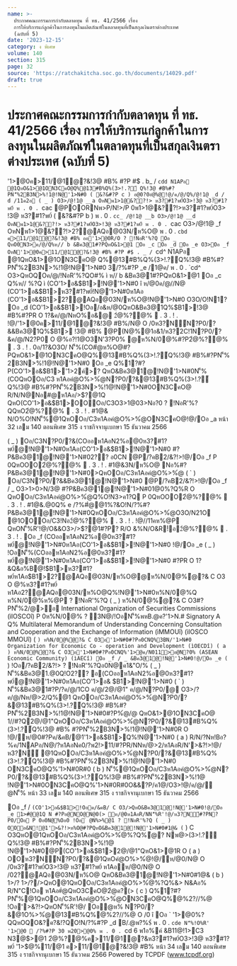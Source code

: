 ```yaml
---
name: >-
  ประกาศคณะกรรมการกำกับตลาดทุน ที่ ทธ. 41/2566 เรื่อง
  การให้บริการแก่ลูกค้าในการลงทุนในผลิตภัณฑ์ในตลาดทุนที่เป็นสกุลเงินตราต่างประเทศ
  (ฉบับที่ 5)
date: '2023-12-15'
category: ง พิเศษ
volume: 140
section: 315
page: 32
source: 'https://ratchakitcha.soc.go.th/documents/14029.pdf'
draft: true
---
```


# ประกาศคณะกรรมการกำกับตลาดทุน ที่ ทธ. 41/2566 เรื่อง การให้บริการแก่ลูกค้าในการลงทุนในผลิตภัณฑ์ในตลาดทุนที่เป็นสกุลเงินตราต่างประเทศ (ฉบับที่ 5)

'1>@0ค>11/@1ํ@?&!3@ #B% #?P #$ . b_ / `cdd N1APอ @1QหO&1>@1ON3CคO@Q%@13#B%Q%(3>!.?์ Q%!3@ #B%#?PN'็%2B3N>%!1@!N@'1>N#0 ( &?&#?P c ) อ@0?0อํ@%@!@/ค/@/Q%/@!1@ _d / d /11ค2อ ( _ ) O3>/@!1@ __a OหNพ1>1@&??!> ห3?#1?พ0์O3>!3@ ห3?#1?พ0์ พ . 0 . `cac @POORNพ>P/N!>/P 0พ1>1@&??!>ห3?#1?พ0์O3> !3@ ห3?#1?พ0์ ( &?&#?P b ) พ . 0 . `cc_ /@!1@ __b O3>/@!1@ __d OหNพ1>1@&??!> ห3?#1?พ0์O3>!3@ ห3?#1?พ0์ พ . 0 . `cac O3>/@!1@ _f OหNพ1>1@&??!>2?@AQอ@03N/ห%O@ พ . 0 . `cbd ค>11/@1ํ@?&!3@ #B% ออ'1>@0R/O ? !NอR'%?Q Oอ _ QหO0N3>ค/@/Q%ห// b &Bค3@1#?PQหO&1>@1 Oอ _c Oอ _d Oอ _e O3>Oอ _f OหN'1>@0ค>11/@1ํ@?&!3@ #B% #?P #$ . _ / `cd^ N1APอ @1QหO&1>@1ON3CคO@ Q%@13#B%Q%(3>!.?์Q%!3@ #B%#?PN'็%2B3N>%!1@!N@'1>N#0 3/?%#?P _e /1@ค/ พ . 0 . `cd^ O3>QหOQOค/@/!NอR'%?QO#% ì ห// b &Bค3@1#?PQหO&1>@1 Oอ _c Q%ห// %?Q ì (CO'1>อ&$B1>!N@'1>N#0 î ห/@0ค/@//N@ (CO'1>อ&$B1>ห3?#1?พ0์!N@'1>N#0ห1Aอ (CO'1>อ&$B1>2?@AQอ@03N/ห%O@!N@'1>N#0 O3O/O!N1? Oอ _d (CO'1>อ&$B1>!Oอ/อ&ห/@0QหO&Bค3@1Q%$B1>!3@ #B%#?PR O 1?&ค/@/NหO%อ&@ 2ํ@%?@%  . 3 . ! . !@/'1>@0ค>11/@1ํ@?&!3@ #B%/N@ O /0ห3?N์N?P0/?&&Bค3@1Q%$B1> !3@ #B% @P(N@%@1อ&1/ห3?2C!1N?P0/?&ค/@/N2?P0 O @%อ?!1@O3N'3?P0% @ห%N/0@%#?P2ํ@%?@%  . 3 . ! . 0อ/1?&O3O/ N'็%(CO#ํ@ห%O@#?PQหO&1>@1ON3CคO@Q%@13#B%Q%(3>!.?์Q%!3@ #B%#?PN'็% 2B3N>%!1@!N@'1>N#0 Oอ _e Q%1?#?P(CO'1>อ&$B1>'1>2ค์>? QหO&Bค3@1@!N@'1>N#0N'็%(COQหOOอ/C3 ห1Aอคํ@O%>%ํ@N?P0/?&@13#B%Q%(3>!.?์Q%!3@ #B%#?PN'็%2B3N>%!1@!N@'1>N#0ON3CคO@ R/N/N@Nอ#@ห1Aอ/>$?@1Q QหO(CO'1>อ&$B1>OOOอ/C3O3>1@03>Nอ?0 ? !NอR'%?QQหO2ํ@%?@%  . 3 . ! . #1@& N/O%O!NN'็%@1QหOOอ/C3ห1Aอคํ@O%>%ํ@ON3CคO@!@/Oอ _a หน้า 32 เลม 140 ตอนพิเศษ 315 ง ราชกิจจานุเบกษา 15 ธันวาคม 2566

( _ ) Oอ/C3N?P0/?&(COออห1AอN2%อ@0ห3?#1?พ0์@!N@'1>N#0ห1Aอ(CO'1>อ&$B1>!N@'1>N#0 #?P&Bค3@1@!N@'1>N#02?? อ0CN @P/?คB2/&?!>!@/Oอ _f P 0QหOOO2ํ@%?@%  . 3 . ! . #1@&3N/ห%O@ Nอ%#?P&Bค3@1@!N@'1>N#0>QหOOอ/C3ห1Aอคํ@O%>%ํ@ ( ` ) Oอ/C3N?P0/?&&Bค3@1@!N@'1>N#0 @P/?คB2/&?!>!@/Oอ _f / _ O3>1>0>N/3@ #?P&Bค3@1@!N@'1>N#01@0%?Q%R O QหOOอ/C3ห1Aอคํ@O%>%ํ@Q%O!N3>ค1?Q P 0QหOOO2ํ@%?@%  . 3 . ! . #1@&.@0Q% e /?%#ํ@@1%?&O!N/?%#?P&Bค3@1@!N@'1>N#0QหOOอ/C3ห1Aอคํ@O%>%ํ@O3O/N21O @1OOOอ/C3!Nอ2ํ@%?@%  . 3 . ! . !@//11คห%@P QหON'็%R'!@/O&&O3>/>$?@1#?P? R/O &%N/O&R!์อ2ํ@%?@%  . 3 . ! . Oอ _f (COออห1AอN2%อ@0ห3?#1?พ0์@!N@'1>N#0ห1Aอ(CO'1>อ&$B1>!N@'1>N#0 !@/Oอ _e ( _ ) !OอN'็%(COออห1AอN2%อ@0ห3?#1?พ0์@!N@'1>N#0ห1Aอ(CO'1>อ&$B1>!N@'1>N#0 #?PR O 1?&Q&อ%B@!$B1>ห3?#1?พ0์ห1Aอ$B1>2?@AQอ@03N/ห%O@@ห%N/0@%ํ@?& C O3 O @%ห3?#1?พ0์ ห1Aอ2?@AQอ@03N/ห%O@Q%!N@'1>N#0ห%N/0@%Q ห%N/0@%ห%@P ? !NอR'%?Q ( _ ) ห%N/0@%ํ@?& C O3#?PN'็%2/@>อ International Organization of Securities Commissions (ìIOSCOî) P 0ห%N/0@% ? 3N@/!OอN'็%พหB.@ค?'1>N.# Signatory A Q% Multilateral Memorandum of Understanding Concerning Consultation and Cooperation and the Exchange of Information (ìMMOUî) (ìIOSCO MMOUî) ( ` ) ห%N/0@%ํ@?& C O3อ'1>N#0#?Pอ0CNQ%3BN/'1>N#0 Organization for Economic Co - operation and Development (ìOECDî) ( a ) ห%N/0@%ํ@?& C O3อ'1>N#0#?Pอ0CNQ%'1>@ค/N011>อ@N?0% (ASEAN Economic Community) (ìAECî) Oอ _f / _ &Bค3@1@!N@'1>N#0!@/Oอ _e ( ` ) !Oอ/?คB2/&?!> ? !NอR'%?Qอ0N@ค1&"O/% ( _ ) N'็%&Bค3@1.@0Q!O2?? อ(COออห1AอN2%อ@0ห3?#1?พ0์@!N@'1>N#0ห1Aอ(CO'1>อ& $B1>!N@'1>N#0 ( ` ) N'็%&Bค3@1#?P/?ค/@/1CO ค/@/2@/@1" ค/@/N?P0/@ O3>/?ค/@/Nห/@>2/Q%@1 QหOOอ/C3ห1Aอคํ@O%>%ํ@N?P0/?&@13#B%Q%(3>!.?์Q%!3@ #B%#?PN'็%2B3N>%!1@!N@'1>N#0#?P%ํ@/@ QหO&1>@1ON3CคO@ 1//#?Q2@/@1"QหOOอ/C3ห1Aอคํ@O%>%ํ@N?P0/?&@13#B%Q%(3>!.?์Q%!3@ #B% #?PN'็%2B3N>%!1@!N@'1>N#0R O !@/ห/@0#?Pค/&คB/@1'1>อ&$B1>Q%!N@'1>N#0 ( a ) R/N/?Nห!Bอ?%ค/1NAPอ/N@/?ห1AอNค0/?พ2!>11/#?PR/NNห/@>2/ห1AอR/N'>&?!>!@/ห3?N์ @1QหOOอ/C3ห1Aอคํ@O%>%ํ@N?P0/?&@13#B%Q%(3>!.?์Q%!3@ #B%#?PN'็%2B3N>%!1@!N@'1>N#0 ON3CคO@Q%'1>N#0R#0 ( b ) N'็%@1QหOOอ/C3ห1Aอคํ@O%>%ํ@N?P0/?&@13#B%Q%(3>!.?์Q%!3@ #B%#?PN'็%2B3N>%!1@ !N@'1>N#0ON3CคO@Q%'1>N#0R#0O&&?P/ค1@/O3>!@/ค/@/ํ@N'็% หน้า 33 เลม 140 ตอนพิเศษ 315 ง ราชกิจจานุเบกษา 15 ธันวาคม 2566

Oอ _f / ` (CO'1>อ&$B1>!Oอค/&คB/ C O3/>QหO&Bค3@1@!N@'1>N#0!@/Oอ _e 1>#ํ@@1Q N #?Pอ@NO@N@0(> ห/@0ห1AอR/NN'็%R'!@/ห3?N์#?PN?P0/Oอ P 0อ0N@%Oอ0 !Oอ ํ @N%>%@1 ? !NอR'%?Q ( _ ) OOอ&N!@1'>&?!>ห%O@#?PQหO&Bค3@1@!N@'1>N#0#1@& ( ` ) C O3QหO@1QหOOอ/C3ห1Aอคํ@O%>%ํ@%?Q%ํ@? Nพ@>(3>!.?์Q%!3@ #B%#?PN'็%2B3N>%!1@ !N@'1>N#0@P(CO'1>อ&$B1>2@/@1"QหO&1>@1R O ( a ) OOห3?N์N?P0/?&@1QหOคํ@O%>%ํ@!@/ห/@0/N@ O /0ห3?#1?พ0์O3>!3@ ห3?#1?พ0์ ห1Aอห/@0/N@ O /02?@AQอ@03N/ห%O@ QหO&Bค3@1@!N@'1>N#0#1@& ( b ) 1>/? 1>/?/>QหO@1QหOOอ/C3ห1Aอคํ@O%>%ํ@%?Q%&> N&Aอ% R/N"C!Oอ ห1Aอ#ํ@QหO3CคO@2ํ@ค?(> ( c ) Q%1?#?PN'็%@1QหOOอ/C3ห1Aอคํ@O%>%ํ@ON3CคO@Q%@%2?//%@ !Oอ'>&?!>QหON'็%R'!@/ Oอํ@ห% N?P0/?&@1O%>%ํ@@13#B%Q%@%2?//%@ O /0 î Oอ ` '1>@0%?QQหOQO&?ค?&!?QO!N/?%#?P _d B/.@พ?%$์ พ . 0 . `cde N'็%!O%R' '1>@0  /?%#?P 30 พ20>@0% พ . 0 . `cd 6 พ1อ%ค์ &B11@!1>C3 N3@$>@1 2ํ@%?@%ค>11/@1ํ@?&ห3?#1?พ0์O3>!3@ ห3?#1?พ0์ '1>$@%11/@1 ค>11/@1ํ@?&!3@ #B% หน้า 34 เลม 140 ตอนพิเศษ 315 ง ราชกิจจานุเบกษา 15 ธันวาคม 2566 Powered by TCPDF (www.tcpdf.org)
